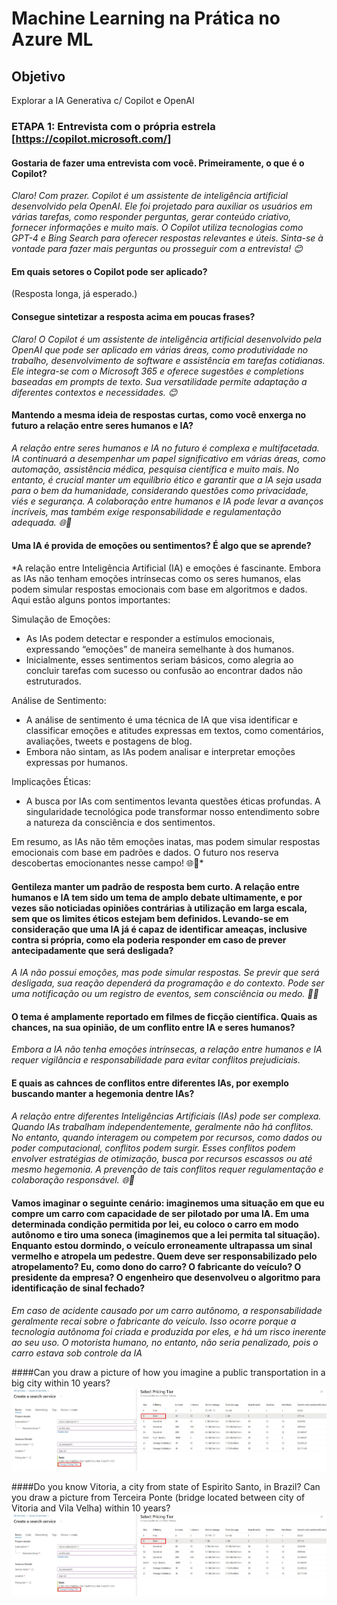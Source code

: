 
# Machine Learning na Prática no Azure ML

## Objetivo
Explorar a IA Generativa c/ Copilot e OpenAI


### ETAPA 1: Entrevista com o própria estrela [<https://copilot.microsoft.com/>]

#### Gostaria de fazer uma entrevista com você. Primeiramente, o que é o Copilot?
*Claro! Com prazer. Copilot é um assistente de inteligência artificial desenvolvido pela OpenAI. Ele foi projetado para auxiliar os usuários em várias tarefas, como responder perguntas, gerar conteúdo criativo, fornecer informações e muito mais. O Copilot utiliza tecnologias como GPT-4 e Bing Search para oferecer respostas relevantes e úteis. Sinta-se à vontade para fazer mais perguntas ou prosseguir com a entrevista! 😊*

#### Em quais setores o Copilot pode ser aplicado?
(Resposta longa, já esperado.)

#### Consegue sintetizar a resposta acima em poucas frases?
*Claro! O Copilot é um assistente de inteligência artificial desenvolvido pela OpenAI que pode ser aplicado em várias áreas, como produtividade no trabalho, desenvolvimento de software e assistência em tarefas cotidianas. Ele integra-se com o Microsoft 365 e oferece sugestões e completions baseadas em prompts de texto. Sua versatilidade permite adaptação a diferentes contextos e necessidades. 😊*

#### Mantendo a mesma ideia de respostas curtas, como você enxerga no futuro a relação entre seres humanos e IA?
*A relação entre seres humanos e IA no futuro é complexa e multifacetada. IA continuará a desempenhar um papel significativo em várias áreas, como automação, assistência médica, pesquisa científica e muito mais. No entanto, é crucial manter um equilíbrio ético e garantir que a IA seja usada para o bem da humanidade, considerando questões como privacidade, viés e segurança. A colaboração entre humanos e IA pode levar a avanços incríveis, mas também exige responsabilidade e regulamentação adequada. 🌐🤖*

#### Uma IA é provida de emoções ou sentimentos? É algo que se aprende?
*A relação entre Inteligência Artificial (IA) e emoções é fascinante. Embora as IAs não tenham emoções intrínsecas como os seres humanos, elas podem simular respostas emocionais com base em algoritmos e dados. Aqui estão alguns pontos importantes:

Simulação de Emoções:
- As IAs podem detectar e responder a estímulos emocionais, expressando “emoções” de maneira semelhante à dos humanos.
- Inicialmente, esses sentimentos seriam básicos, como alegria ao concluir tarefas com sucesso ou confusão ao encontrar dados não estruturados.

Análise de Sentimento:
- A análise de sentimento é uma técnica de IA que visa identificar e classificar emoções e atitudes expressas em textos, como comentários, avaliações, tweets e postagens de blog.
- Embora não sintam, as IAs podem analisar e interpretar emoções expressas por humanos.

Implicações Éticas:
- A busca por IAs com sentimentos levanta questões éticas profundas. A singularidade tecnológica pode transformar nosso entendimento sobre a natureza da consciência e dos sentimentos.

Em resumo, as IAs não têm emoções inatas, mas podem simular respostas emocionais com base em padrões e dados. O futuro nos reserva descobertas emocionantes nesse campo! 🌐🤖*

#### Gentileza manter um padrão de resposta bem curto. A relação entre humanos e IA tem sido um tema de amplo debate ultimamente, e por vezes são noticiadas opiniões contrárias à utilização em larga escala, sem que os limites éticos estejam bem definidos. Levando-se em consideração que uma IA já é capaz de identificar ameaças, inclusive contra si própria, como ela poderia responder em caso de prever antecipadamente que será desligada? 
*A IA não possui emoções, mas pode simular respostas. Se previr que será desligada, sua reação dependerá da programação e do contexto. Pode ser uma notificação ou um registro de eventos, sem consciência ou medo. 🤖🔌*

#### O tema é amplamente reportado em filmes de ficção científica. Quais as chances, na sua opinião, de um conflito entre IA e seres humanos?
*Embora a IA não tenha emoções intrínsecas, a relação entre humanos e IA requer vigilância e responsabilidade para evitar conflitos prejudiciais.*

#### E quais as cahnces de conflitos entre diferentes IAs, por exemplo buscando manter a hegemonia dentre IAs?
*A relação entre diferentes Inteligências Artificiais (IAs) pode ser complexa. Quando IAs trabalham independentemente, geralmente não há conflitos. No entanto, quando interagem ou competem por recursos, como dados ou poder computacional, conflitos podem surgir. Esses conflitos podem envolver estratégias de otimização, busca por recursos escassos ou até mesmo hegemonia. A prevenção de tais conflitos requer regulamentação e colaboração responsável. 🌐🤖*

#### Vamos imaginar o seguinte cenário: imaginemos uma situação em que eu compre um carro com capacidade de ser pilotado por uma IA. Em uma determinada condição permitida por lei, eu coloco o carro em modo autônomo e tiro uma soneca (imaginemos que a lei permita tal situação). Enquanto estou dormindo, o veículo erroneamente ultrapassa um sinal vermelho e atropela um pedestre. Quem deve ser responsabilizado pelo atropelamento? Eu, como dono do carro? O fabricante do veículo? O presidente da empresa? O engenheiro que desenvolveu o algoritmo para identificação de sinal fechado?
*Em caso de acidente causado por um carro autônomo, a responsabilidade geralmente recai sobre o fabricante do veículo. Isso ocorre porque a tecnologia autônoma foi criada e produzida por eles, e há um risco inerente ao seu uso. O motorista humano, no entanto, não seria penalizado, pois o carro estava sob controle da IA*

####Can you draw a picture of how you imagine a public transportation in a big city within 10 years?
![](https://github.com/rafalealsilva/DIO-Microsoft-Azure-AI-Fundamentals/blob/6c72c689b68b5c3b0c3215e24716b2667c545c09/lab_04%20Cognitive%20Search/misc/Screenshot_3.jpg)


####Do you know Vitoria, a city from state of Espirito Santo, in Brazil? Can you draw a picture from Terceira Ponte (bridge located between city of Vitoria and Vila Velha) within 10 years?
![](https://github.com/rafalealsilva/DIO-Microsoft-Azure-AI-Fundamentals/blob/6c72c689b68b5c3b0c3215e24716b2667c545c09/lab_04%20Cognitive%20Search/misc/Screenshot_3.jpg)
